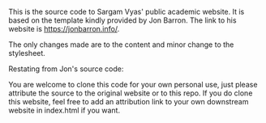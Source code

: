 This is the source code to Sargam Vyas' public academic website. It is based on the template kindly provided by Jon Barron. The link to his website is https://jonbarron.info/. 

The only changes made are to the content and minor change to the stylesheet.

Restating from Jon's source code:

You are welcome to clone this code for your own personal use, just please attribute the source to the original website or to this repo. If you do clone this website, feel free to add an attribution link to your own downstream website in index.html if you want.
